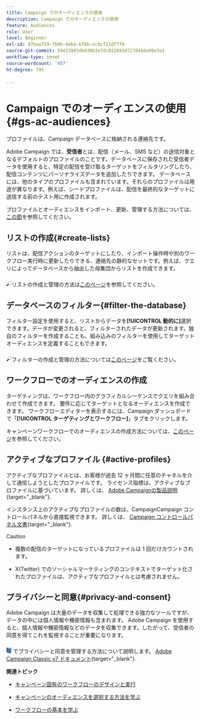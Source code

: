 ```yaml
---
title: Campaign でのオーディエンスの使用
description: Campaign でのオーディエンスの使用
feature: Audiences
role: User
level: Beginner
exl-id: 07baa759-fb0b-4eba-bf8b-ec6cf21df7f8
source-git-commit: 59d33983db930b3a7dc022693d72704bda99e3a1
workflow-type: tm+mt
source-wordcount: '457'
ht-degree: 79%

---
```


# Campaign でのオーディエンスの使用{#gs-ac-audiences}

プロファイルは、Campaign データベースに格納される連絡先です。

Adobe Campaign では、**受信者**&#x200B;とは、配信（メール、SMS など）の送信対象となるデフォルトのプロファイルのことです。データベースに保存された受信者データを使用すると、特定の配信を受け取るターゲットをフィルタリングしたり、配信コンテンツにパーソナライズデータを追加したりできます。 データベースには、他のタイプのプロファイルも含まれています。それらのプロファイルは用途が異なります。例えば、シードプロファイルは、配信を最終的なターゲットに送信する前のテスト用に作成されます。

プロファイルとオーディエンスをインポート、更新、管理する方法については、[この節](../audiences/gs-audiences.md)を参照してください。

## リストの作成{#create-lists}

リストは、配信アクションのターゲットにしたり、インポート操作時や別のワークフロー実行時に更新したりできる、連絡先の静的なセットです。例えば、クエリによってデータベースから抽出した母集団からリストを作成できます。

![](../assets/do-not-localize/glass.png)リストの作成と管理の方法は[このページ](../audiences/create-audiences.md)を参照してください。

## データベースのフィルター{#filter-the-database}

フィルター設定を使用すると、リストからデータを&#x200B;**[!UICONTROL 動的に]**&#x200B;選択できます。データが変更されると、フィルターされたデータが更新されます。独自のフィルターを作成することも、組み込みのフィルターを使用してターゲットオーディエンスを定義することもできます。

![](../assets/do-not-localize/glass.png)フィルターの作成と管理の方法については[このページ](../audiences/create-filters.md)をご覧ください。

## ワークフローでのオーディエンスの作成

ターゲティングは、ワークフロー内のグラフィカルシーケンスでクエリを組み合わせて作成できます。 要件に応じてターゲットとなるオーディエンスを作成できます。 ワークフローエディターを表示するには、Campaign ダッシュボードで「**[!UICONTROL ターゲティングとワークフロー]**」タブをクリックします。

キャンペーンワークフローでのオーディエンスの作成方法については、[このページ](https://experienceleague.adobe.com/docs/campaign/automation/campaign-orchestration/marketing-campaign-target.html?lang=ja)を参照してください。


## アクティブなプロファイル {#active-profiles}

アクティブなプロファイルとは、お客様が過去 12 ヶ月間に任意のチャネルを介して通信しようとしたプロファイルです。 ライセンス指標は、アクティブなプロファイルに基づいています。 詳しくは、 [Adobe Campaignの製品説明](https://helpx.adobe.com/jp/legal/product-descriptions/adobe-campaign-managed-cloud-services.html){target="_blank"}.

インスタンス上のアクティブなプロファイルの数は、CampaignCampaign コントロールパネルから直接監視できます。 詳しくは、 [Campaign コントロールパネル文書](https://experienceleague.adobe.com/docs/control-panel/using/performance-monitoring/active-profiles-monitoring.html?lang=ja){target="_blank"}.

>[!CAUTION]
>
>* 複数の配信のターゲットになっているプロファイルは 1 回だけカウントされます。
>
>* X(Twitter) でのソーシャルマーケティングのコンテキストでターゲット化されたプロファイルは、アクティブなプロファイルとは考慮されません。

## プライバシーと同意{#privacy-and-consent}

Adobe Campaign は大量のデータを収集して処理できる強力なツールですが、データの中には個人情報や機密情報も含まれます。 Adobe Campaign を使用すると、個人情報や機密情報などのデータを収集できます。したがって、受信者の同意を得てこれを監視することが重要になります。

![](../assets/do-not-localize/book.png) でプライバシーと同意を管理する方法について説明します。 [Adobe Campaign Classic v7 ドキュメント](https://experienceleague.adobe.com/docs/campaign-classic/using/getting-started/privacy/privacy-and-recommendations.html?lang=ja){target="_blank"}.

**関連トピック**

* [キャンペーン固有のワークフローのデザインと実行](https://experienceleague.adobe.com/docs/campaign/automation/workflows/introduction/wf-type/campaign-workflows.html?lang=ja)

* [キャンペーンのオーディエンスを選択する方法を学ぶ](https://experienceleague.adobe.com/docs/campaign/automation/campaign-orchestration/marketing-campaign-target.html?lang=ja)

* [ワークフローの基本を学ぶ](https://experienceleague.adobe.com/docs/campaign/automation/workflows/introduction/about-workflows.html?lang=ja)

